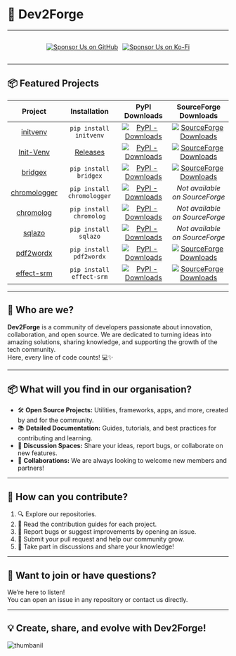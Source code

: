 # 🚀 Dev2Forge

---

<div align="center" style="display: flex; align-items: center; justify-content: center; margin: 10px 0; gap: 10px; max-height: 48px; height: 48px;">
  <a href="https://github.com/sponsors/dev2forge" target="_blank">
  <img src="https://img.shields.io/badge/Sponsor-%F0%9F%92%96%20Dev2Forge-blue?style=for-the-badge&logo=github" alt="Sponsor Us on GitHub">
</a>
  <a href="https://ko-fi.com/O5O41GW0EU" target="_blank" id="ko-fi-gitub">
  <img src="https://ko-fi.com/img/githubbutton_sm.svg" alt="Sponsor Us on Ko-Fi">
</a>
</div>

---

## 📦 Featured Projects

| Project      | Installation         | PyPI Downloads                                                                                      | SourceForge Downloads                                                                                              |
| :-------------: | :-----------------------------: | :---------------------------------------------------------------------------------------------------: | :------------------------------------------------------------------------------------------------------------------: |
| [initvenv](https://github.com/Dev2Forge/initvenv) | `pip install initvenv` | [![PyPI - Downloads](https://img.shields.io/pypi/dm/initvenv)](https://pepy.tech/projects/initvenv)       | [![SourceForge Downloads](https://img.shields.io/sourceforge/dt/Init-Venv.svg)](https://sourceforge.net/projects/Init-Venv/files/latest/download)|
| [Init-Venv](https://github.com/Dev2Forge/Init-Venv) | [Releases](https://github.com/Dev2Forge/Init-Venv/releases/) | [![PyPI - Downloads](https://img.shields.io/pypi/dm/initvenv)](https://pepy.tech/projects/initvenv)  | [![SourceForge Downloads](https://img.shields.io/sourceforge/dt/Init-Venv.svg)](https://sourceforge.net/projects/Init-Venv/files/latest/download)|
| [bridgex](https://github.com/Dev2Forge/bridgex) | `pip install bridgex` | [![PyPI - Downloads](https://img.shields.io/pypi/dm/bridgex)](https://pepy.tech/projects/bridgex)        | [![SourceForge Downloads](https://img.shields.io/sourceforge/dt/bridgex.svg)](https://sourceforge.net/projects/bridgex/files/latest/download)|
| [chromologger](https://github.com/Dev2Forge/chromologger) | `pip install chromologger` | [![PyPI - Downloads](https://img.shields.io/pypi/dm/chromologger)](https://pepy.tech/projects/chromologger) | _Not available on SourceForge_                                                                                     |
| [chromolog](https://github.com/Dev2Forge/chromolog)       | `pip install chromolog`    | [![PyPI - Downloads](https://img.shields.io/pypi/dm/chromolog)](https://pepy.tech/projects/chromolog)           | _Not available on SourceForge_                                                                                     |
| [sqlazo](https://github.com/Dev2Forge/sqlazo)             | `pip install sqlazo`       | [![PyPI - Downloads](https://img.shields.io/pypi/dm/sqlazo)](https://pepy.tech/projects/sqlazo)                 | _Not available on SourceForge_                                                                                     |
| [pdf2wordx](https://github.com/Dev2Forge/pdf2wordx)       | `pip install pdf2wordx`    | [![PyPI - Downloads](https://img.shields.io/pypi/dm/pdf2wordx)](https://pepy.tech/projects/pdf2wordx)      | [![SourceForge Downloads](https://img.shields.io/sourceforge/dt/pdf-to-word-docx.svg)](https://sourceforge.net/projects/pdf-to-word-docx/files/latest/download)    |
| [effect-srm](https://github.com/Dev2Forge/e-srm) | `pip install effect-srm` | [![PyPI - Downloads](https://img.shields.io/pypi/dm/effect-srm)](https://pepy.tech/projects/effect-srm)         | [![SourceForge Downloads](https://img.shields.io/sourceforge/dt/e-srm.svg)](https://sourceforge.net/projects/e-srm/files/latest/download)                         |

---

## 🌟 Who are we?

**Dev2Forge** is a community of developers passionate about innovation, collaboration, and open source. We are dedicated to turning ideas into amazing solutions, sharing knowledge, and supporting the growth of the tech community.  
Here, every line of code counts! 💻✨

---

## 📦 What will you find in our organisation?

- 🛠️ **Open Source Projects:** Utilities, frameworks, apps, and more, created by and for the community.
- 📚 **Detailed Documentation:** Guides, tutorials, and best practices for contributing and learning.
- 💬 **Discussion Spaces:** Share your ideas, report bugs, or collaborate on new features.
- 🤝 **Collaborations:** We are always looking to welcome new members and partners!

---

## 🚩 How can you contribute?

1. 🔍 Explore our repositories.
2. 📖 Read the contribution guides for each project.
3. 🐛 Report bugs or suggest improvements by opening an issue.
4. 🚀 Submit your pull request and help our community grow.
5. 🎉 Take part in discussions and share your knowledge!

---

## 📣 Want to join or have questions?

We’re here to listen!  
You can open an issue in any repository or contact us directly.

---

## 💡 Create, share, and evolve with Dev2Forge!

![thumbanil](https://cdn.jsdelivr.net/gh/tutosrive/images-projects-srm-trg@main/dev2forge/thumbanil-dev2forge1.webp)
